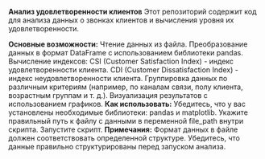 **Анализ удовлетворенности клиентов**
Этот репозиторий содержит код для анализа данных о звонках клиентов и вычисления уровня их удовлетворенности.

**Основные возможности:**
Чтение данных из файла.
Преобразование данных в формат DataFrame с использованием библиотеки pandas.
Вычисление индексов:
CSI (Customer Satisfaction Index) - индекс удовлетворенности клиента.
CDI (Customer Dissatisfaction Index) - индекс неудовлетворенности клиента.
Группировка данных по различным критериям (например, по каналам связи, полу клиента, возрастным группам и т. д.).
Визуализация результатов с использованием графиков.
**Как использовать:**
Убедитесь, что у вас установлены необходимые библиотеки: pandas и matplotlib.
Укажите правильный путь к файлу с данными в переменной file_path внутри скрипта.
Запустите скрипт.
**Примечания:**
Формат данных в файле должен соответствовать определенной структуре. Убедитесь, что данные правильно структурированы перед запуском анализа.
